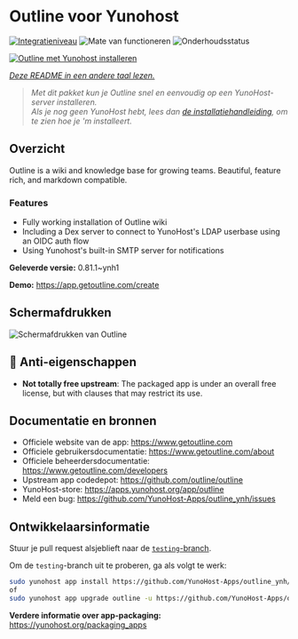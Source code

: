 <!--
NB: Deze README is automatisch gegenereerd door <https://github.com/YunoHost/apps/tree/master/tools/readme_generator>
Hij mag NIET handmatig aangepast worden.
-->

# Outline voor Yunohost

[![Integratieniveau](https://apps.yunohost.org/badge/integration/outline)](https://ci-apps.yunohost.org/ci/apps/outline/)
![Mate van functioneren](https://apps.yunohost.org/badge/state/outline)
![Onderhoudsstatus](https://apps.yunohost.org/badge/maintained/outline)

[![Outline met Yunohost installeren](https://install-app.yunohost.org/install-with-yunohost.svg)](https://install-app.yunohost.org/?app=outline)

*[Deze README in een andere taal lezen.](./ALL_README.md)*

> *Met dit pakket kun je Outline snel en eenvoudig op een YunoHost-server installeren.*  
> *Als je nog geen YunoHost hebt, lees dan [de installatiehandleiding](https://yunohost.org/install), om te zien hoe je 'm installeert.*

## Overzicht

Outline is a wiki and knowledge base for growing teams. Beautiful, feature rich, and markdown compatible.

### Features

- Fully working installation of Outline wiki
- Including a Dex server to connect to YunoHost's LDAP userbase using an OIDC auth flow
- Using Yunohost's built-in SMTP server for notifications


**Geleverde versie:** 0.81.1~ynh1

**Demo:** <https://app.getoutline.com/create>

## Schermafdrukken

![Schermafdrukken van Outline](./doc/screenshots/screenshot.png)

## :red_circle: Anti-eigenschappen

- **Not totally free upstream**: The packaged app is under an overall free license, but with clauses that may restrict its use.

## Documentatie en bronnen

- Officiele website van de app: <https://www.getoutline.com>
- Officiele gebruikersdocumentatie: <https://www.getoutline.com/about>
- Officiele beheerdersdocumentatie: <https://www.getoutline.com/developers>
- Upstream app codedepot: <https://github.com/outline/outline>
- YunoHost-store: <https://apps.yunohost.org/app/outline>
- Meld een bug: <https://github.com/YunoHost-Apps/outline_ynh/issues>

## Ontwikkelaarsinformatie

Stuur je pull request alsjeblieft naar de [`testing`-branch](https://github.com/YunoHost-Apps/outline_ynh/tree/testing).

Om de `testing`-branch uit te proberen, ga als volgt te werk:

```bash
sudo yunohost app install https://github.com/YunoHost-Apps/outline_ynh/tree/testing --debug
of
sudo yunohost app upgrade outline -u https://github.com/YunoHost-Apps/outline_ynh/tree/testing --debug
```

**Verdere informatie over app-packaging:** <https://yunohost.org/packaging_apps>
